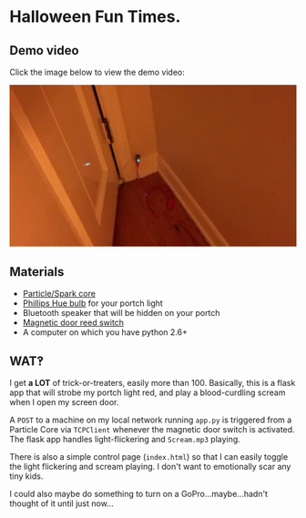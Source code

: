 Halloween Fun Times.
===

Demo video
---

Click the image below to view the demo video:

[![Demo video](demo.gif)](https://archive.org/embed/particle-lights)

Materials
---

- [Particle/Spark core](https://www.particle.io/)
- [Phillips Hue bulb](http://www2.meethue.com/) for your portch light
- Bluetooth speaker that will be hidden on your portch
- [Magnetic door reed switch](http://sfe.io/p13247)
- A computer on which you have python 2.6+

WAT‽
---

I get **a LOT** of trick-or-treaters, easily more than 100. Basically,
this is a flask app that will strobe my portch light red, and
play a blood-curdling scream when I open my screen door.

A `POST` to a machine on my local network running `app.py` is triggered
from a Particle Core via `TCPClient` whenever the magnetic door switch
is activated. The flask app handles light-flickering and `Scream.mp3`
playing.

There is also a simple control page (`index.html`) so that I can easily
toggle the light flickering and scream playing. I don't want to emotionally
scar any tiny kids.

I could also maybe do something to turn on a GoPro...maybe...hadn't thought
of it until just now...
